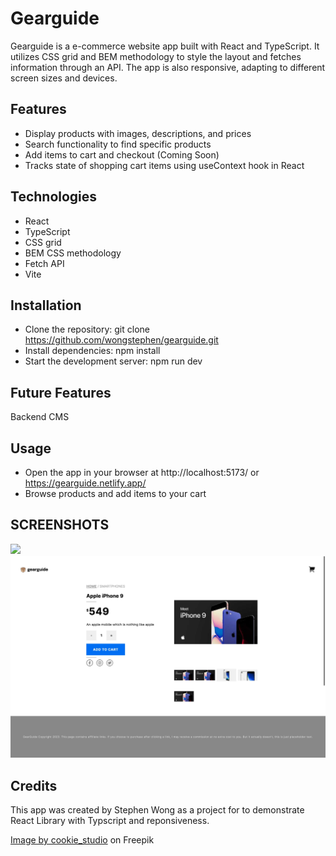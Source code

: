 # Gearguide

Gearguide is a e-commerce website app built with React and TypeScript. It utilizes CSS grid and BEM methodology to style the layout and fetches information through an API. The app is also responsive, adapting to different screen sizes and devices.

## Features

- Display products with images, descriptions, and prices
- Search functionality to find specific products
- Add items to cart and checkout (Coming Soon)
- Tracks state of shopping cart items using useContext hook in React

## Technologies

- React
- TypeScript
- CSS grid
- BEM CSS methodology
- Fetch API
- Vite

## Installation

- Clone the repository: git clone https://github.com/wongstephen/gearguide.git
- Install dependencies: npm install
- Start the development server: npm run dev

## Future Features

Backend CMS

## Usage

- Open the app in your browser at http://localhost:5173/ or https://gearguide.netlify.app/
- Browse products and add items to your cart

## SCREENSHOTS

<img src="./public/assets/screenshots/FireShot%20Capture%20072%20-%20Gear%20Guide%20-%20localhost.png" />

<img src="./public/assets/screenshots/Web%20capture_24-4-2023_164844_localhost.jpeg" />

## Credits

This app was created by Stephen Wong as a project for to demonstrate React Library with Typscript and reponsiveness.

<a href="https://www.freepik.com/free-photo/young-satisfied-woman-winning-prize-celebrating-making-fist-pump-screaming-joy-triumphing-white-wall_18405686.htm#query=cheering%20person&position=16&from_view=search&track=ais">Image by cookie_studio</a> on Freepik
